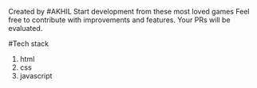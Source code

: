Created by #AKHIL 
Start development from these most loved games
Feel free to contribute with improvements and features. Your PRs will be evaluated.

#Tech stack 
1. html
2. css
3. javascript
